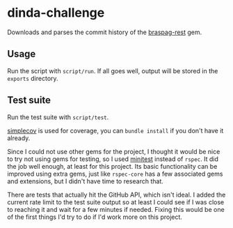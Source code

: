 # dinda-challenge

Downloads and parses the commit history of the [braspag-rest](https://github.com/Dinda-com-br/braspag-rest) gem.

## Usage

Run the script with `script/run`.  If all goes well, output will be stored in the `exports` directory.

## Test suite

Run the test suite with `script/test`.

[simplecov](https://github.com/colszowka/simplecov) is used for coverage, you can `bundle install` if you don't have it already.

Since I could not use other gems for the project, I thought it would be nice to try not using gems for testing, so I used [minitest](https://github.com/seattlerb/minitest) instead of `rspec`.
It did the job well enough, at least for this project.
Its basic functionality can be improved using extra gems, just like `rspec-core` has a few associated gems and extensions, but I didn't have time to research that.

There are tests that actually hit the GitHub API, which isn't ideal.
I added the current rate limit to the test suite output so at least I could see if I was close to reaching it and wait for a few minutes if needed.
Fixing this would be one of the first things I'd try to do if I'd work more on this project.
